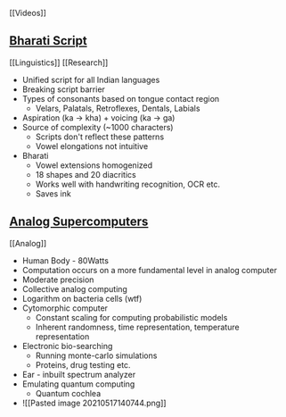 [[Videos]]
## [Bharati Script](https://www.youtube.com/watch?v=YHIpbRl6c-Y)

[[Linguistics]] [[Research]]
- Unified script for all Indian languages
- Breaking script barrier
- Types of consonants based on tongue contact region
	- Velars, Palatals, Retroflexes, Dentals, Labials
- Aspiration (ka -> kha) + voicing (ka -> ga)
- Source of complexity (~1000 characters)
	- Scripts don't reflect these patterns
	- Vowel elongations not intuitive
- Bharati
	-  Vowel extensions homogenized
	-  18 shapes and 20 diacritics
	-  Works well with handwriting recognition, OCR etc.
	-  Saves ink
	

## [Analog Supercomputers](https://www.youtube.com/watch?v=ZycidN_GYo0)

[[Analog]] 
- Human Body - 80Watts
- Computation occurs on a more fundamental level in analog computer
- Moderate precision
- Collective analog computing
- Logarithm on bacteria cells (wtf)
- Cytomorphic computer
	- Constant scaling for computing probabilistic models
	- Inherent randomness, time representation, temperature representation
- Electronic bio-searching
	- Running monte-carlo simulations 
	- Proteins, drug testing etc.
- Ear - inbuilt spectrum analyzer
- Emulating quantum computing
	- Quantum cochlea
- ![[Pasted image 20210517140744.png]]
